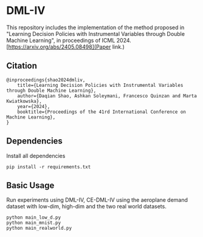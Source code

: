 

# DML-IV

This repository includes the implementation of the method proposed in "Learning Decision Policies with Instrumental Variables through Double Machine Learning", in proceedings of ICML 2024. [https://arxiv.org/abs/2405.08498](Paper link.)

## Citation

```
@inproceedings{shao2024dmliv,
    title={Learning Decision Policies with Instrumental Variables through Double Machine Learning},
    author={Daqian Shao, Ashkan Soleymani, Francesco Quinzan and Marta Kwiatkowska},
    year={2024},
    booktitle={Proceedings of the 41rd International Conference on Machine Learning},
}
```

## Dependencies

Install all dependencies

```
pip install -r requirements.txt
```



## Basic Usage

Run experiments using DML-IV, CE-DML-IV using the aeroplane demand dataset with low-dim, high-dim and the two real world datasets.

```
python main_low_d.py
python main_mnist.py
python main_realworld.py
```
